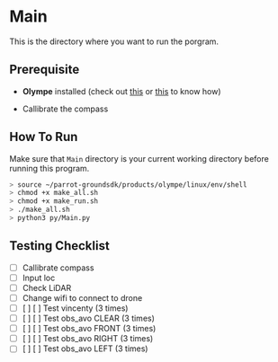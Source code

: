 # Main

This is the directory where you want to run the porgram.

## Prerequisite

- **Olympe** installed (check out [this](https://forum.developer.parrot.com/t/olympe-1-01-on-raspberry-pi-zero-and-pi3-a/9487) or [this](https://gist.github.com/prolifel/6df88190a51a48787efda767515b3267#file-olympe-md) to know how)

- Callibrate the compass
## How To Run

Make sure that `Main` directory is your current working directory before running this program.

```sh
> source ~/parrot-groundsdk/products/olympe/linux/env/shell
> chmod +x make_all.sh
> chmod +x make_run.sh
> ./make_all.sh
> python3 py/Main.py
```

## Testing Checklist
- [ ] Callibrate compass
- [ ] Input loc
- [ ] Check LiDAR
- [ ] Change wifi to connect to drone
- [ ] [ ] [ ] Test vincenty      (3 times)
- [ ] [ ] [ ] Test obs_avo CLEAR (3 times)
- [ ] [ ] [ ] Test obs_avo FRONT (3 times)
- [ ] [ ] [ ] Test obs_avo RIGHT (3 times)
- [ ] [ ] [ ] Test obs_avo LEFT  (3 times)